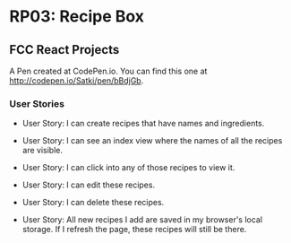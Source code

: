 # RP03: Recipe Box

## FCC React Projects

A Pen created at CodePen.io. You can find this one at http://codepen.io/Satki/pen/bBdjGb.

### User Stories
 
- User Story: I can create recipes that have names and ingredients.

- User Story: I can see an index view where the names of all the recipes are visible.

- User Story: I can click into any of those recipes to view it.

- User Story: I can edit these recipes.

- User Story: I can delete these recipes.

- User Story: All new recipes I add are saved in my browser's local storage. If I refresh the page, these recipes will still be there.
